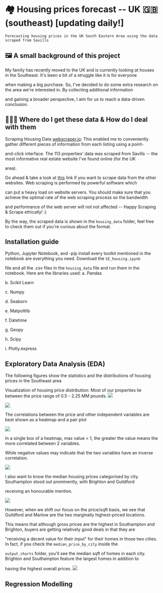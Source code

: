 # 🏘 Housing prices forecast -- UK 🇬🇧 (southeast) [updating daily!]
```
Forecasting housing prices in the UK South Eastern Area using the data scraped from Savills
```
## 🖼️ A small background of this project
My family has recently moved to the UK and is currently looking at houses in the Southeast. It's been a bit of a struggle like it is for everyone

when making a big purchase. So, I've decided to do some extra research on the area we're interested in. By collecting additional information 

and gaining a broader perspective, I aim for us to reach a data-driven conclusion.

## 👨🏻‍💻 Where do I get these data & How do I deal with them
Scraping Housing Data [webscraper.io](https://webscraper.io/): This enabled me to conveniently gather different pieces of information from each listing using a point-

and-click interface. The 113 properties' data was scraped from Savills -- the most informative real estate website I've found online (for the UK 

area).


Go ahead & take a look at [this](https://webscraper.io/tutorials) link if you want to scrape data from the other websites. Web scraping is performed by powerful software which 

can put a heavy load on website servers. You should make sure that you achieve the optimal rate of the web scraping process so the bandwidth 

and performance of the web server will not not affected -- Happy Scraping & Scrape ethically! :)


By the way, the scraped data is shown in the `housing_data` folder, feel free to check them out if you're curious about the format.  

## Installation guide
Python, Jupyter Notebook, and -pip install every toolkit mentioned in the notebook are everything you need. Download the `SE_housing.ipynb` 

file and all the .csv files in the `housing_data` file and run them in the notebook. Here are the libraries used: 
a. Pandas

b. Scikit Learn

c. Numpy

d. Seaborn

e. Matpoltlib

f. Datetime

g. Geopy

h. Scipy

i. Plotly.express

## Exploratory Data Analysis (EDA)
The following figures show the statistics and the distributions of housing prices in the Southeast area

Visualization of housing price distribution: Most of our properties lie between the price range of 0.5 - 2.25 MM pounds.
![](output_charts/distribution_chart.png)

![](output_charts/price_describe.png)

The correlations between the price and other independent variables are best shown as a heatmap and a pair plot

![](output_charts/heatmap.png)

In a single box of a heatmap, max value = 1, the greater the value means the more correlated between 2 variables.

While negative values may indicate that the two variables have an inverse correlation.

![](output_charts/pairplot.png)

I also want to know the median housing prices categorised by city. Southampton stood out prominently, with Brighton and Guildford 

receiving an honourable mention.

![](output_charts/median_price_by_city.png)

However, when we shift our focus on the price/sqft basis, we see that Guildford and Marlow are the two marginally highest-priced locations.

This means that although gross prices are the highest in Southampton and Brighton, buyers are getting relatively good deals in that they are

"receiving a decent value for their input" for their homes in those two cities. In fact, if you check the `median_price_by_city` inside the

`output_charts` folder, you'll see the median sqft of homes in each city. Brighton and Southampton feature the largest homes in addition to

having the highest overall prices.
![](output_charts/median_price_per_sqft_city.png)
## Regression Modelling
